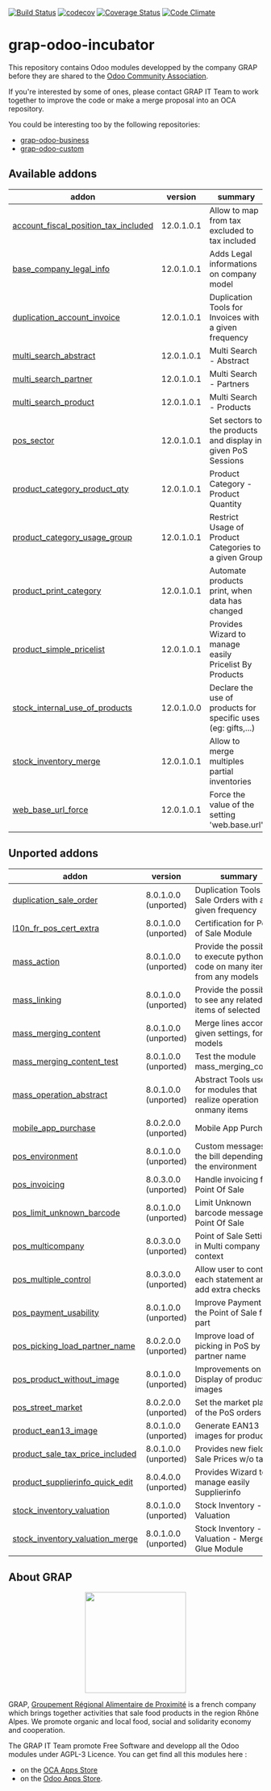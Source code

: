 [![Build Status](https://travis-ci.org/grap/grap-odoo-incubator.svg?branch=12.0)](https://travis-ci.org/grap/grap-odoo-incubator?branch=12.0)
[![codecov](https://codecov.io/gh/grap/grap-odoo-incubator/branch/12.0/graph/badge.svg)](https://codecov.io/gh/grap/grap-odoo-incubator)
[![Coverage Status](https://coveralls.io/repos/github/grap/grap-odoo-incubator/badge.svg?branch=12.0)](https://coveralls.io/github/grap/grap-odoo-incubator?branch=12.0)
[![Code Climate](https://codeclimate.com/github/grap/grap-odoo-incubator/badges/gpa.svg)](https://codeclimate.com/github/grap/grap-odoo-incubator)


# grap-odoo-incubator

This repository contains Odoo modules developped by the company GRAP before
they are shared to the
[Odoo Community Association](https://odoo-community.org/).

If you're interested by some of ones, please contact GRAP IT Team to work
together to improve the code or make a merge proposal into an OCA repository.

You could be interesting too by the following repositories:

* [grap-odoo-business](https://github.com/grap/grap-odoo-business)
* [grap-odoo-custom](https://github.com/grap/grap-odoo-custom)

[//]: # (addons)

Available addons
----------------
addon | version | summary
--- | --- | ---
[account_fiscal_position_tax_included](account_fiscal_position_tax_included/) | 12.0.1.0.1 | Allow to map from tax excluded to tax included
[base_company_legal_info](base_company_legal_info/) | 12.0.1.0.1 | Adds Legal informations on company model
[duplication_account_invoice](duplication_account_invoice/) | 12.0.1.0.1 | Duplication Tools for Invoices with a given frequency
[multi_search_abstract](multi_search_abstract/) | 12.0.1.0.1 | Multi Search - Abstract
[multi_search_partner](multi_search_partner/) | 12.0.1.0.1 | Multi Search - Partners
[multi_search_product](multi_search_product/) | 12.0.1.0.1 | Multi Search - Products
[pos_sector](pos_sector/) | 12.0.1.0.1 | Set sectors to the products and display in given PoS Sessions
[product_category_product_qty](product_category_product_qty/) | 12.0.1.0.1 | Product Category - Product Quantity
[product_category_usage_group](product_category_usage_group/) | 12.0.1.0.1 | Restrict Usage of Product Categories to a given Group
[product_print_category](product_print_category/) | 12.0.1.0.1 | Automate products print, when data has changed
[product_simple_pricelist](product_simple_pricelist/) | 12.0.1.0.1 | Provides Wizard to manage easily Pricelist By Products
[stock_internal_use_of_products](stock_internal_use_of_products/) | 12.0.1.0.0 | Declare the use of products for specific uses (eg: gifts,...)
[stock_inventory_merge](stock_inventory_merge/) | 12.0.1.0.1 | Allow to merge multiples partial inventories
[web_base_url_force](web_base_url_force/) | 12.0.1.0.1 | Force the value of the setting 'web.base.url'


Unported addons
---------------
addon | version | summary
--- | --- | ---
[duplication_sale_order](duplication_sale_order/) | 8.0.1.0.0 (unported) | Duplication Tools for Sale Orders with a given frequency
[l10n_fr_pos_cert_extra](l10n_fr_pos_cert_extra/) | 8.0.1.0.0 (unported) | Certification for Point of Sale Module
[mass_action](mass_action/) | 8.0.1.0.0 (unported) | Provide the possibility to execute python code on many items from any models
[mass_linking](mass_linking/) | 8.0.1.0.0 (unported) | Provide the possibility to see any related items of selected items
[mass_merging_content](mass_merging_content/) | 8.0.1.0.0 (unported) | Merge lines according given settings, for any models
[mass_merging_content_test](mass_merging_content_test/) | 8.0.1.0.0 (unported) | Test the module mass_merging_content
[mass_operation_abstract](mass_operation_abstract/) | 8.0.1.0.0 (unported) | Abstract Tools used for modules that realize operation onmany items
[mobile_app_purchase](mobile_app_purchase/) | 8.0.2.0.0 (unported) | Mobile App Purchase
[pos_environment](pos_environment/) | 8.0.1.0.0 (unported) | Custom messages on the bill depending on the environment
[pos_invoicing](pos_invoicing/) | 8.0.3.0.0 (unported) | Handle invoicing from Point Of Sale
[pos_limit_unknown_barcode](pos_limit_unknown_barcode/) | 8.0.1.0.0 (unported) | Limit Unknown barcode message in Point Of Sale
[pos_multicompany](pos_multicompany/) | 8.0.3.0.0 (unported) | Point of Sale Settings in Multi company context
[pos_multiple_control](pos_multiple_control/) | 8.0.3.0.0 (unported) | Allow user to control each statement and add extra checks
[pos_payment_usability](pos_payment_usability/) | 8.0.1.0.0 (unported) | Improve Payment in the Point of Sale front part
[pos_picking_load_partner_name](pos_picking_load_partner_name/) | 8.0.2.0.0 (unported) | Improve load of picking in PoS by partner name
[pos_product_without_image](pos_product_without_image/) | 8.0.1.0.0 (unported) | Improvements on Display of products images
[pos_street_market](pos_street_market/) | 8.0.2.0.0 (unported) | Set the market place of the PoS orders
[product_ean13_image](product_ean13_image/) | 8.0.1.0.0 (unported) | Generate EAN13 images for products
[product_sale_tax_price_included](product_sale_tax_price_included/) | 8.0.1.0.0 (unported) | Provides new fields Sale Prices w/o taxes
[product_supplierinfo_quick_edit](product_supplierinfo_quick_edit/) | 8.0.4.0.0 (unported) | Provides Wizard to manage easily Supplierinfo
[stock_inventory_valuation](stock_inventory_valuation/) | 8.0.1.0.0 (unported) | Stock Inventory - Valuation
[stock_inventory_valuation_merge](stock_inventory_valuation_merge/) | 8.0.1.0.0 (unported) | Stock Inventory - Valuation - Merge - Glue Module

[//]: # (end addons)

## About GRAP

<p align="center">
   <img src="http://www.grap.coop/wp-content/uploads/2016/11/GRAP.png" width="200"/>
</p>

GRAP, [Groupement Régional Alimentaire de Proximité](http://www.grap.coop) is a
french company which brings together activities that sale food products in the
region Rhône Alpes. We promote organic and local food, social and solidarity
economy and cooperation.

The GRAP IT Team promote Free Software and developp all the Odoo modules under
AGPL-3 Licence. You can get find all this modules here :
* on the [OCA Apps Store](https://odoo-community.org/shop?&search=GRAP)
* on the [Odoo Apps Store](https://www.odoo.com/apps/modules/browse?author=GRAP).
